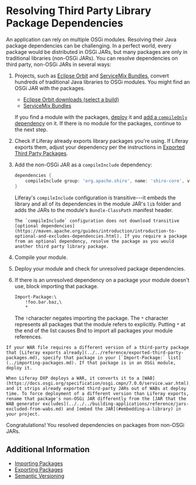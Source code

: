 # Resolving Third Party Library Package Dependencies

An application can rely on multiple OSGi modules. Resolving their Java package dependencies can be challenging. In a perfect world, every package would be distributed in OSGi JARs, but many packages are only in traditional libraries (non-OSGi JARs). You can resolve dependencies on third party, non-OSGi JARs in several ways:

1. Projects, such as [Eclipse Orbit](https://www.eclipse.org/orbit/) and [ServiceMix Bundles](https://servicemix.apache.org/developers/source/bundles-source.html), convert hundreds of traditional Java libraries to OSGi modules. You might find an OSGi JAR with the packages. 

    * [Eclipse Orbit downloads \(select a build\)](https://download.eclipse.org/tools/orbit/downloads/)
    * [ServiceMix Bundles](https://mvnrepository.com/artifact/org.apache.servicemix.bundles)

    If you find a module with the packages, [deploy](../../../system-administration/installing-and-managing-apps/getting-started/installing-and-managing-apps.md) it and [add a `compileOnly` dependency](./specifying-dependencies.md) on it. If there is no module for the packages, continue to the next step.

1. Check if Liferay already exports library packages you're using. If Liferay exports them, adjust your dependency per the instructions in [Exported Third Party Packages](../../reference/exported-third-party-packages.md).

1. Add the non-OSGi JAR as a `compileInclude` dependency:

    ```groovy
    dependencies {
        compileInclude group: 'org.apache.shiro', name: 'shiro-core', version: '1.1.0'
    }
    ```

    Liferay's `compileInclude` configuration is transitive---it embeds the library and all of its dependencies in the module JAR's `lib` folder and adds the JARs to the module's `Bundle-ClassPath` manifest header.

    ```{note}
    The `compileInclude` configuration does not download transitive [optional dependencies](https://maven.apache.org/guides/introduction/introduction-to-optional-and-excludes-dependencies.html). If you require a package from an optional dependency, resolve the package as you would another third party library package.
    ```

1. Compile your module.

1. Deploy your module and check for unresolved package dependencies.

1. If there is an unresolved dependency on a package your module doesn't use, block importing that package.

    ```
    Import-Package:\
        !foo.bar.baz,\
        *
    ```

    The `!`character negates importing the package. The `*` character represents all packages that the module refers to explicitly. Putting `*` at the end of the list causes Bnd to import all packages your module references.

```{note}
If your WAR file requires a different version of a third-party package that [Liferay exports already](../../reference/exported-third-party-packages.md), specify that package in your [`Import-Package:` list](../importing-packages.md). If that package is in an OSGi module, deploy it.

When Liferay DXP deploys a WAR, it converts it to a [WAB](https://docs.osgi.org/specification/osgi.cmpn/7.0.0/service.war.html), and it strips already exported third-party JARs out of WABs at deploy time. To force deployment of a different version than Liferay exports, rename that package's non-OSGi JAR differently from the [JAR that the WAB generator excludes](../../../building-applications/reference/jars-excluded-from-wabs.md) and [embed the JAR](#embedding-a-library) in your project.
```

Congratulations! You resolved dependencies on packages from non-OSGi JARs.

## Additional Information

* [Importing Packages](../importing-packages.md)
* [Exporting Packages](../exporting-packages.md)
* [Semantic Versioning](../semantic-versioning.md)